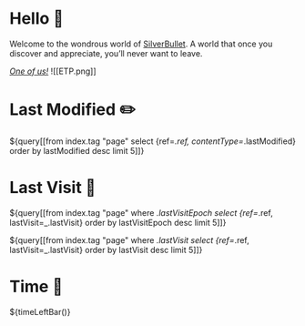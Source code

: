 
# Hello 👋
Welcome to the wondrous world of [SilverBullet](https://v2.silverbullet.md/). A world that once you discover and appreciate, you’ll never want to leave.

_[One of us!](https://community.silverbullet.md/)_
![[ETP.png]]

# Last Modified ✏️

${query[[from index.tag "page" select {ref=_.ref, contentType=_.lastModified} order by lastModified desc limit 5]]}

# Last Visit 👀

${query[[from index.tag "page"
  where _.lastVisitEpoch
  select {ref=_.ref, lastVisit=_.lastVisit}
  order by lastVisitEpoch desc
  limit 5]]}

${query[[from index.tag "page" where _.lastVisit select {ref=_.ref, lastVisit=_.lastVisit} order by lastVisit desc limit 5]]}

# Time 🌄

${timeLeftBar()}